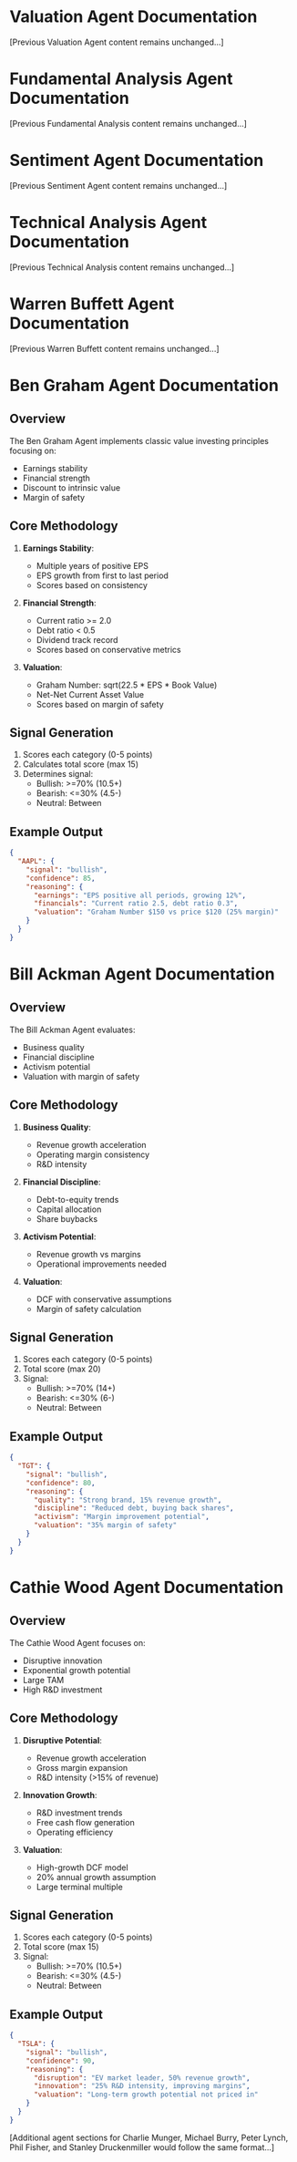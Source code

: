 # Valuation Agent Documentation

[Previous Valuation Agent content remains unchanged...]

# Fundamental Analysis Agent Documentation

[Previous Fundamental Analysis content remains unchanged...]

# Sentiment Agent Documentation

[Previous Sentiment Agent content remains unchanged...]

# Technical Analysis Agent Documentation

[Previous Technical Analysis content remains unchanged...]

# Warren Buffett Agent Documentation

[Previous Warren Buffett content remains unchanged...]

# Ben Graham Agent Documentation

## Overview
The Ben Graham Agent implements classic value investing principles focusing on:
- Earnings stability
- Financial strength
- Discount to intrinsic value
- Margin of safety

## Core Methodology

1. **Earnings Stability**:
   - Multiple years of positive EPS
   - EPS growth from first to last period
   - Scores based on consistency

2. **Financial Strength**:
   - Current ratio >= 2.0
   - Debt ratio < 0.5  
   - Dividend track record
   - Scores based on conservative metrics

3. **Valuation**:
   - Graham Number: sqrt(22.5 * EPS * Book Value)
   - Net-Net Current Asset Value
   - Scores based on margin of safety

## Signal Generation
1. Scores each category (0-5 points)
2. Calculates total score (max 15)
3. Determines signal:
   - Bullish: >=70% (10.5+)
   - Bearish: <=30% (4.5-)
   - Neutral: Between

## Example Output
```json
{
  "AAPL": {
    "signal": "bullish",
    "confidence": 85,
    "reasoning": {
      "earnings": "EPS positive all periods, growing 12%",
      "financials": "Current ratio 2.5, debt ratio 0.3",
      "valuation": "Graham Number $150 vs price $120 (25% margin)"
    }
  }
}
```

# Bill Ackman Agent Documentation

## Overview
The Bill Ackman Agent evaluates:
- Business quality
- Financial discipline  
- Activism potential
- Valuation with margin of safety

## Core Methodology

1. **Business Quality**:
   - Revenue growth acceleration
   - Operating margin consistency
   - R&D intensity

2. **Financial Discipline**:
   - Debt-to-equity trends  
   - Capital allocation
   - Share buybacks

3. **Activism Potential**:
   - Revenue growth vs margins
   - Operational improvements needed

4. **Valuation**:
   - DCF with conservative assumptions
   - Margin of safety calculation

## Signal Generation
1. Scores each category (0-5 points)
2. Total score (max 20)
3. Signal:
   - Bullish: >=70% (14+)
   - Bearish: <=30% (6-)
   - Neutral: Between

## Example Output
```json
{
  "TGT": {
    "signal": "bullish", 
    "confidence": 80,
    "reasoning": {
      "quality": "Strong brand, 15% revenue growth",
      "discipline": "Reduced debt, buying back shares",
      "activism": "Margin improvement potential",
      "valuation": "35% margin of safety"
    }
  }
}
```

# Cathie Wood Agent Documentation

## Overview
The Cathie Wood Agent focuses on:
- Disruptive innovation
- Exponential growth potential  
- Large TAM
- High R&D investment

## Core Methodology

1. **Disruptive Potential**:
   - Revenue growth acceleration
   - Gross margin expansion  
   - R&D intensity (>15% of revenue)

2. **Innovation Growth**:
   - R&D investment trends
   - Free cash flow generation
   - Operating efficiency

3. **Valuation**:
   - High-growth DCF model
   - 20% annual growth assumption
   - Large terminal multiple

## Signal Generation
1. Scores each category (0-5 points)
2. Total score (max 15)  
3. Signal:
   - Bullish: >=70% (10.5+)
   - Bearish: <=30% (4.5-)
   - Neutral: Between

## Example Output
```json
{
  "TSLA": {
    "signal": "bullish",
    "confidence": 90,
    "reasoning": {
      "disruption": "EV market leader, 50% revenue growth",
      "innovation": "25% R&D intensity, improving margins",
      "valuation": "Long-term growth potential not priced in"
    }
  }
}
```

[Additional agent sections for Charlie Munger, Michael Burry, Peter Lynch, Phil Fisher, and Stanley Druckenmiller would follow the same format...]
